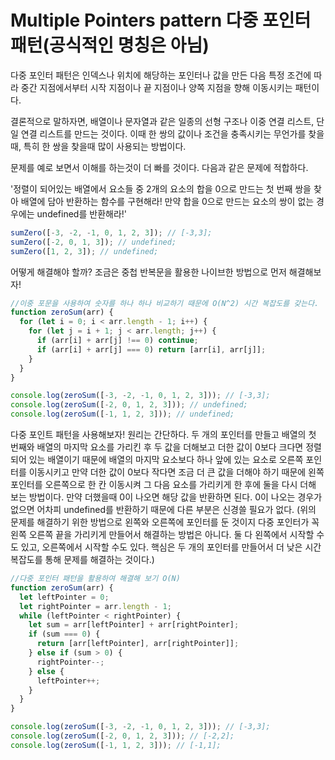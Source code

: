 # Multiple Pointers pattern 다중 포인터 패턴(공식적인 명칭은 아님)

다중 포인터 패턴은 인덱스나 위치에 해당하는 포인터나 값을 만든 다음 특정 조건에 따라 중간 지점에서부터
시작 지점이나 끝 지점이나 양쪽 지점을 향해 이동시키는 패턴이다.

결론적으로 말하자면, 배열이나 문자열과 같은 일종의 선형 구조나 이중 연결 리스트, 단일 연결 리스트를 만드는 것이다.
이때 한 쌍의 값이나 조건을 충족시키는 무언가를 찾을때, 특히 한 쌍을 찾을때 많이 사용되는 방법이다.

문제를 예로 보면서 이해를 하는것이 더 빠를 것이다. 다음과 같은 문제에 적합하다.

'정렬이 되어있는 배열에서 요소들 중 2개의 요소의 합을 0으로 만드는 첫 번째 쌍을 찾아 배열에 담아 반환하는 함수를 구현해라!
만약 합을 0으로 만드는 요소의 쌍이 없는 경우에는 undefined를 반환해라!'

```javascript
sumZero([-3, -2, -1, 0, 1, 2, 3]); // [-3,3];
sumZero([-2, 0, 1, 3]); // undefined;
sumZero([1, 2, 3]); // undefined;
```

어떻게 해결해야 할까? 조금은 중첩 반복문을 활용한 나이브한 방법으로 먼저 해결해보자!

```javascript
//이중 포문을 사용하여 숫자를 하나 하나 비교하기 때문에 O(N^2) 시간 복잡도를 갖는다.
function zeroSum(arr) {
  for (let i = 0; i < arr.length - 1; i++) {
    for (let j = i + 1; j < arr.length; j++) {
      if (arr[i] + arr[j] !== 0) continue;
      if (arr[i] + arr[j] === 0) return [arr[i], arr[j]];
    }
  }
}

console.log(zeroSum([-3, -2, -1, 0, 1, 2, 3])); // [-3,3];
console.log(zeroSum([-2, 0, 1, 2, 3])); // undefined;
console.log(zeroSum([-1, 1, 2, 3])); // undefined;
```

다중 포인트 패턴을 사용해보자! 원리는 간단하다. 두 개의 포인터를 만들고 배열의 첫 번째와 배열의 마지막 요소를 가리킨 후
두 값을 더해보고 더한 값이 0보다 크다면 정렬되어 있는 배열이기 때문에 배열의 마지막 요소보다 하나 앞에 있는 요소로 오른쪽 포인터를 이동시키고
만약 더한 값이 0보다 작다면 조금 더 큰 값을 더해야 하기 때문에 왼쪽 포인터를 오른쪽으로 한 칸 이동시켜 그 다음 요소를 가리키게 한 후에 둘을 다시 더해 보는 방법이다.
만약 더했을때 0이 나오면 해당 값을 반환하면 된다. 0이 나오는 경우가 없으면 어차피 undefined를 반환하기 때문에 다른 부분은 신경쓸 필요가 없다.
(위의 문제를 해결하기 위한 방법으로 왼쪽와 오른쪽에 포인터를 둔 것이지 다중 포인터가 꼭 왼쪽 오른쪽 끝을 가리키게 만들어서 해결하는 방법은 아니다. 둘 다 왼쪽에서 시작할 수도 있고, 오른쪽에서 시작할 수도 있다. 핵심은 두 개의 포인터를 만들어서 더 낮은 시간 복잡도를 통해 문제를 해결하는 것이다.)

```javascript
//다중 포인터 패턴을 활용하여 해결해 보기 O(N)
function zeroSum(arr) {
  let leftPointer = 0;
  let rightPointer = arr.length - 1;
  while (leftPointer < rightPointer) {
    let sum = arr[leftPointer] + arr[rightPointer];
    if (sum === 0) {
      return [arr[leftPointer], arr[rightPointer]];
    } else if (sum > 0) {
      rightPointer--;
    } else {
      leftPointer++;
    }
  }
}

console.log(zeroSum([-3, -2, -1, 0, 1, 2, 3])); // [-3,3];
console.log(zeroSum([-2, 0, 1, 2, 3])); // [-2,2];
console.log(zeroSum([-1, 1, 2, 3])); // [-1,1];
```
